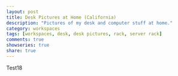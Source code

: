 ```yaml
---
layout: post
title: Desk Pictures at Home (California)
description: "Pictures of my desk and computer stuff at home."
category: workspaces
tags: [workspaces, desk, desk pictures, rack, server rack]
comments: true
showseries: true
share: true
---
```


Test18
